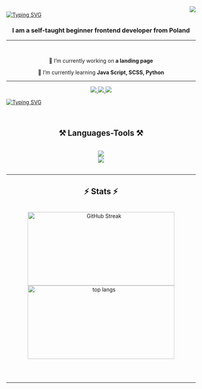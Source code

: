 <img align="right" src="https://hits.seeyoufarm.com/api/count/incr/badge.svg?url=https%3A%2F%2Fgithub.com%2Fcode-mike-code&count_bg=%23F5DF4D&title_bg=%23939597&icon=&icon_color=%23939597&title=visitors&edge_flat=false" />

[![Typing SVG](https://readme-typing-svg.demolab.com?font=Rubik+Doodle+Shadow&size=40&pause=1000&color=939597&background=F5DF4D&center=true&vCenter=true&random=false&width=1100&height=120&lines=Hello%2C+im+Mike+;Junior+Frontend+Developer+)](https://git.io/typing-svg)


<h3 align="center">I am a self-taught beginner frontend developer from Poland</h3>
<hr/>
<br/>

<div align="center">
 
 🔭 I’m currently working on **a landing page**
 
 🌱 I’m currently learning **Java Script, SCSS, Python**

 </div>
<hr/>

 <div align="center"> 
  <a href="mailto:m.majewski.dm@gmail.com">
    <img src="https://img.shields.io/badge/Gmail-333333?style=for-the-badge&logo=gmail&logoColor=red" />
  </a>
  <a href="www.linkedin.com/in/michał-code-mike">
    <img src="https://img.shields.io/badge/LinkedIn-0077B5?style=for-the-badge&logo=linkedin&logoColor=white" />
  </a>
  <a href="https://github.com/code-mike-code" >
     <img src="https://img.shields.io/badge/Portfolio-FF5722?style=for-the-badge&logo=todoist&logoColor=white" /> 
  </a>
</div>

[![Typing SVG](https://readme-typing-svg.demolab.com?font=Montserrat&size=20&duration=500&pause=500&color=ffffff&background=939597&center=true&multiline=true&repeat=false&random=false&width=1100&height=240&lines=Hi%2C+I%E2%80%99m+Micha%C5%82%2C+you+can+call+me+Mike;I+am+a+self-taught+frontend+developer+at+beginner+%2F+junior+level.;+Looking+for+my+first+job+%2F+internship%2C+as+I+want+to+develop+my+skills+in+this+direction.;Full-time%2C+part-time%2C+task-+based.+Experienced+in+teamwork%2C+organized%2C+quickly+adapting+to+new+environment.;Love+solving+problems+and+creating+cool+stuff+in+the+process.;Strong+soft+and+social+skills%2C+open-minded.;-+interested+in+new+technologies%2C+kitesurfing%2C+self-development%2C+freediving%2C+home-cook%2C;+-+looking+to+collaborate+on+Open+Source+projects+to+bring+my+skills+to+the+next+level%2C)](https://git.io/typing-svg)

<br/>

<h2 align="center">⚒️ Languages-Tools ⚒️</h2>
<br/>
<div align="center">
    <img src="https://skillicons.dev/icons?i=html,css,scss,bootstrap,vscode,github,figma,tailwind,git" /><br/>
    <img src="https://skillicons.dev/icons?i=python,javascript,mysql" />
 <br>
</div>

<br/>


<hr/>

<h2 align="center">⚡ Stats ⚡</h2>
<br>
<div align=center>
  <a href="https://git.io/streak-stats"><img width=390 height=195 src="https://github-readme-streak-stats.herokuapp.com?user=code-mike-code&theme=yellowdark&hide_border=true&border_radius=8&date_format=j%2Fn%5B%2FY%5D&mode=weekly&ring=F5DF4D&stroke=F5DF4D&background=000000&border=F5DF4D&fire=F54100&currStreakNum=F5DF4D&sideNums=F5DF4D&currStreakLabel=F5DF4D&sideLabels=F5DF4D&dates=F5DF4D&excludeDaysLabel=F5DF4D" alt="GitHub Streak" /></a>
 

 <img width=390 height=195 src="https://github-readme-stats.vercel.app/api/top-langs/?username=code-mike-code" alt="top langs" />
  <br/>
</div>

<br/><br/>

<hr/>

<br/>

